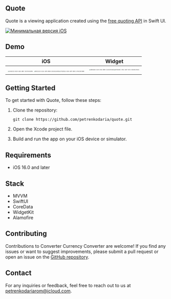 ## Quote

Quote is a viewing application created using the [free quoting API](https://github.com/lukePeavey/quotable) in Swift UI.

  [![Минимальная версия iOS](https://img.shields.io/badge/iOS-16.0-blue.svg)](https://developer.apple.com/ios/)

## Demo
|                             iOS                              |                            Widget                            |
| :----------------------------------------------------------: | :----------------------------------------------------------: |
| <img src="./Screenshots/E2A4D1C8-AE28-42ED-B8E7-3E370A5AE8F6.png" alt="E2A4D1C8-AE28-42ED-B8E7-3E370A5AE8F6" style="zoom:20%;" /> <img src="./Screenshots/BDDC4103-E204-40FD-B82B-D3025532A808.png" alt="BDDC4103-E204-40FD-B82B-D3025532A808" style="zoom:20%;" /><img src="./Screenshots/7FCD8024-920A-487F-B89C-0F5AC1EF2888.png" alt="7FCD8024-920A-487F-B89C-0F5AC1EF2888" style="zoom:20%;" /> | <img src="./Screenshots/48954645-0239-4F44-B985-5223CB7C8402.png" alt="48954645-0239-4F44-B985-5223CB7C8402" style="zoom:20%;" /><img src="./Screenshots/B78C608C-3FA2-4497-9CF4-382691CFD4E1.png" alt="B78C608C-3FA2-4497-9CF4-382691CFD4E1" style="zoom:20%;" /> |

## Getting Started

To get started with Quote, follow these steps:

1. Clone the repository:

   ```
   git clone https://github.com/petrenkodaria/quote.git
   ```

2. Open the Xcode project file.

3. Build and run the app on your iOS device or simulator.

## Requirements

- iOS 16.0 and later



## Stack

- MVVM
- SwiftUI
- CoreData
- WidgetKit
- Alamofire

## Contributing

Contributions to Converter Currency Converter are welcome! If you find any issues or want to suggest improvements, please submit a pull request or open an issue on the [GitHub repository](https://github.com/petrenkodaria/converter).

## Contact

For any inquiries or feedback, feel free to reach out to us at [petrenkodariarom@icloud.com](mailto:petrenkodariarom@icloud.com).

